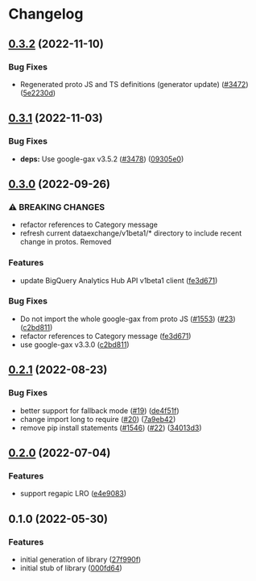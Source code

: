 # Changelog

## [0.3.2](https://github.com/googleapis/google-cloud-node/compare/bigquery-data-exchange-v0.3.1...bigquery-data-exchange-v0.3.2) (2022-11-10)


### Bug Fixes

* Regenerated proto JS and TS definitions (generator update) ([#3472](https://github.com/googleapis/google-cloud-node/issues/3472)) ([5e2230d](https://github.com/googleapis/google-cloud-node/commit/5e2230dfc4302bb2ac9628ff4200eb46509e103d))

## [0.3.1](https://github.com/googleapis/google-cloud-node/compare/bigquery-data-exchange-v0.3.0...bigquery-data-exchange-v0.3.1) (2022-11-03)


### Bug Fixes

* **deps:** Use google-gax v3.5.2 ([#3478](https://github.com/googleapis/google-cloud-node/issues/3478)) ([09305e0](https://github.com/googleapis/google-cloud-node/commit/09305e06548b89dc17bb3d3167e2d1e69588caa4))

## [0.3.0](https://github.com/googleapis/nodejs-bigquery-data-exchange/compare/v0.2.1...v0.3.0) (2022-09-26)


### ⚠ BREAKING CHANGES

* refactor references to Category message
* refresh current dataexchange/v1beta1/* directory to include recent change in protos. Removed

### Features

* update BigQuery Analytics Hub API v1beta1 client ([fe3d671](https://github.com/googleapis/nodejs-bigquery-data-exchange/commit/fe3d671d2cecbdb1285975dc273fc17cfebf6538))


### Bug Fixes

* Do not import the whole google-gax from proto JS ([#1553](https://github.com/googleapis/nodejs-bigquery-data-exchange/issues/1553)) ([#23](https://github.com/googleapis/nodejs-bigquery-data-exchange/issues/23)) ([c2bd811](https://github.com/googleapis/nodejs-bigquery-data-exchange/commit/c2bd811802e7ae10d21eba8d901bcbbf528f003e))
* refactor references to Category message ([fe3d671](https://github.com/googleapis/nodejs-bigquery-data-exchange/commit/fe3d671d2cecbdb1285975dc273fc17cfebf6538))
* use google-gax v3.3.0 ([c2bd811](https://github.com/googleapis/nodejs-bigquery-data-exchange/commit/c2bd811802e7ae10d21eba8d901bcbbf528f003e))

## [0.2.1](https://github.com/googleapis/nodejs-bigquery-data-exchange/compare/v0.2.0...v0.2.1) (2022-08-23)


### Bug Fixes

* better support for fallback mode ([#19](https://github.com/googleapis/nodejs-bigquery-data-exchange/issues/19)) ([de4f51f](https://github.com/googleapis/nodejs-bigquery-data-exchange/commit/de4f51ff6e053732c5e190b96f9e68e88603048c))
* change import long to require ([#20](https://github.com/googleapis/nodejs-bigquery-data-exchange/issues/20)) ([7a9eb42](https://github.com/googleapis/nodejs-bigquery-data-exchange/commit/7a9eb42279f185d95003df7c713666e84ec94c65))
* remove pip install statements ([#1546](https://github.com/googleapis/nodejs-bigquery-data-exchange/issues/1546)) ([#22](https://github.com/googleapis/nodejs-bigquery-data-exchange/issues/22)) ([34013d3](https://github.com/googleapis/nodejs-bigquery-data-exchange/commit/34013d3984966bb6922475d98047e21e104f6547))

## [0.2.0](https://github.com/googleapis/nodejs-bigquery-data-exchange/compare/v0.1.0...v0.2.0) (2022-07-04)


### Features

* support regapic LRO ([e4e9083](https://github.com/googleapis/nodejs-bigquery-data-exchange/commit/e4e90832a8d3b33284c176d89196511e9f3739d9))

## 0.1.0 (2022-05-30)


### Features

* initial generation of library ([27f990f](https://github.com/googleapis/nodejs-bigquery-data-exchange/commit/27f990f0fe4b135c32b0f1406dfb3ec28fc4695c))
* initial stub of library ([000fd64](https://github.com/googleapis/nodejs-bigquery-data-exchange/commit/000fd640e68fda5b2432d13c5d8a1f7de7247562))

